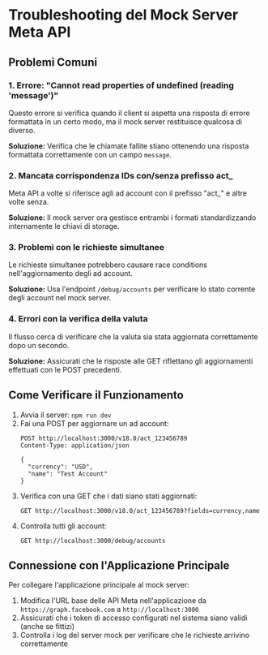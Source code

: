 # Troubleshooting del Mock Server Meta API

## Problemi Comuni

### 1. Errore: "Cannot read properties of undefined (reading 'message')"

Questo errore si verifica quando il client si aspetta una risposta di errore formattata in un certo modo, ma il mock server restituisce qualcosa di diverso.

**Soluzione:**
Verifica che le chiamate fallite stiano ottenendo una risposta formattata correttamente con un campo `message`.

### 2. Mancata corrispondenza IDs con/senza prefisso act_

Meta API a volte si riferisce agli ad account con il prefisso "act_" e altre volte senza.

**Soluzione:**
Il mock server ora gestisce entrambi i formati standardizzando internamente le chiavi di storage.

### 3. Problemi con le richieste simultanee

Le richieste simultanee potrebbero causare race conditions nell'aggiornamento degli ad account.

**Soluzione:**
Usa l'endpoint `/debug/accounts` per verificare lo stato corrente degli account nel mock server.

### 4. Errori con la verifica della valuta

Il flusso cerca di verificare che la valuta sia stata aggiornata correttamente dopo un secondo.

**Soluzione:**
Assicurati che le risposte alle GET riflettano gli aggiornamenti effettuati con le POST precedenti.

## Come Verificare il Funzionamento

1. Avvia il server: `npm run dev`
2. Fai una POST per aggiornare un ad account:
   ```
   POST http://localhost:3000/v18.0/act_123456789
   Content-Type: application/json

   {
     "currency": "USD",
     "name": "Test Account"
   }
   ```
3. Verifica con una GET che i dati siano stati aggiornati:
   ```
   GET http://localhost:3000/v18.0/act_123456789?fields=currency,name
   ```
4. Controlla tutti gli account:
   ```
   GET http://localhost:3000/debug/accounts
   ```

## Connessione con l'Applicazione Principale

Per collegare l'applicazione principale al mock server:

1. Modifica l'URL base delle API Meta nell'applicazione da `https://graph.facebook.com` a `http://localhost:3000`
2. Assicurati che i token di accesso configurati nel sistema siano validi (anche se fittizi)
3. Controlla i log del server mock per verificare che le richieste arrivino correttamente
